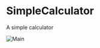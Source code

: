 # SimpleCalculator

A simple calculator

![Main](https://raw.githubusercontent.com/Mzying2001/SimpleCalculator/images/SimpleCalculator/Main.png)
